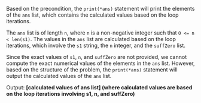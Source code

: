 Based on the precondition, the `print(*ans)` statement will print the elements of the `ans` list, which contains the calculated values based on the loop iterations.

The `ans` list is of length `n`, where `n` is a non-negative integer such that `0 <= n < len(s1)`. The values in the `ans` list are calculated based on the loop iterations, which involve the `s1` string, the `n` integer, and the `suffZero` list.

Since the exact values of `s1`, `n`, and `suffZero` are not provided, we cannot compute the exact numerical values of the elements in the `ans` list. However, based on the structure of the problem, the `print(*ans)` statement will output the calculated values of the `ans` list.

Output: **[calculated values of ans list] (where calculated values are based on the loop iterations involving s1, n, and suffZero)**